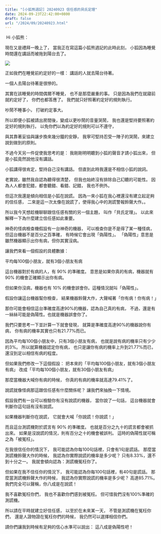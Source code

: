 ```yaml
---
title: "[小狐熊週記] 20240923 信任感的貝氏定理"
date: 2024-09-23T22:42:00+0800
draft: false
url: "/2024/09/20240923.html"
---
```


 Hi 小狐熊：

現在又是禮拜一晚上了，
當我正在寫這篇小狐熊週記的此時此刻，
小狐因為睡覺時間還在講話而被拖到陽台去了。




![](https://blogger.googleusercontent.com/img/a/AVvXsEi1u_0lu-G6YCysbVeKHwK6MJCRMe6rTmiWghas3fxXfdBm5wxVdGP6ynxH3YJpHJgjaAl78_SjzGA9dbPN9nZnsJb-cKoRV1iSagRSTtWZG23caGR0FUriFHXhV_Wo-VGP_jxDE22oUGoMxhCXH_wKi3065_fCBFrwKxjzcI_rDyHjNcByqGSN7rfgpnI)



正如我們在睡覺前約定好的一樣：
講話的人就去陽台待著。

一個人去陽台待著是很慘的。

其實在該睡覺的時間偶爾不睡覺，
也不是那麼嚴重的事。
只是因為我們在就寢前就約定好了，
你們也都答應了。
我們就只好照著約定好的規則執行。

吵鬧不睡事小，
打破約定事大。

所以即便小狐被請出房間後，變成以更吵鬧的音量哭鬧，
我也還是堅持要照著約定好的規則執行。
以免你們以為約定好的規則可以不遵守，

與其靠著妥協與讓步換來幾分鐘的安靜，
我寧可堅持忍受一陣子的哭鬧，來建立說到做到的原則。

不過今天另一件促使我思考的是：
我剛剛明明聽到小狐的聲音才請小狐出來，
但是小狐竟然說他沒有講話。

小狐講得很肯定，堅持自己沒有講話。
但直到此時我還是不相信小狐的說詞。

老實說，雖然我自認為聽得很清楚，
但我也始終沒有排除自己幻聽的可能性。
因為人人都會犯錯，都會聽錯、看錯、記錯，
我也不例外。

但這次我還是傾向相信是小狐在說謊。
因為一來小狐在我心裡還沒有建立起足夠的信任感，
二來是這一次太像在說謊了，使得我心中的測謊警報鈴聲大作。。

所以我今天想趁機聊聊跟信任感有關的另一個主題，
叫作「貝氏定理」。
以此來解釋一下為什麼建立信任感如此重要。

神奇的怪病檢查機假設有一台神奇的機器，
可以檢查你是不是得了某一種怪病，
但這台機器不是百分之百準確，
有時候它會出現「偽陽性」。
「偽陽性」意思是雖然機器顯示出你有病，但你其實沒病。

讓我們來看一個假設的具體數據：

平均每100個小朋友，就有3個小朋友有病

這台機器對於有病的人，有 90% 的準確度。
意思是如果你真的有病，機器就有 90% 的機會正確顯示出你有病。

但如果你沒病，機器也有 10% 的機會誤會你。這種情況就叫「偽陽性」。

假設你讓這台機器幫你檢查， 
結果機器鈴聲大作，大聲喊著「你有病！你有病！」 

那你可能會相信這台準確度高達90%的機器，認為自己真的有病， 
不過，還是有一絲絲可能是偽陽性。也就是機器誤會你了。 

我們只要思考一下並計算一下就會發現， 
就算是準確度高達90%的機器說你有病， 
你有病的機率其實也只有21.77%而已。 

因為平均每100個小朋友中，只有3個小朋友有病，
也就是說有病的機率只有少少的3%。 
所以就算機器認定你有病， 
也只是讓你有病的機率上升到21.77%而已， 
還沒到足以相信有病的程度。 

但如果我們修改一下這個假設： 
把本來的「平均每100個小朋友，就有3個小朋友有病」 
改成「平均每100個小朋友，就有30個小朋友有病」 

那麼當機器大喊你有病的時候， 
你真的有病的機率就高達79.41%了。 


說謊就像怪病那這跟信任感有什麼關係呢？ 
讓我們來抽換一下情境。 

假設我們有一台可以檢驗你有沒有說謊的機器， 
當你說了一句話， 
這台機器就會判斷你這句話有沒有說謊。 

如果機器判斷你在說謊， 
它就會大喊「你說謊！你說謊！」 

而且這台測謊機對於謊言有 90% 的準確度。 
也就是百分之九十的謊言都會被抓出來。 
如果是沒說謊的情況，則有百分之十的機會被誤判。 
這時的偽陽性就可稱之為「被冤枉」。 

在我很信任你的情況下， 
我可能認為你每100句話裡，只會有1句是謊話。 
那麼當測謊機鈴聲大作的時候， 
我認為你實際說謊的機率是多少呢？ 
只有8.33%，還不到十分之一。 
我就會傾向認為：測謊機冤枉你了。 

但如果在我不信任你的情況下， 
我可能認為你每100句話裡，有40句是謊話。 
那麼當測謊機鈴聲大作的時候， 
我認為你實際說謊的機率是多少呢？ 
高達85.71%。 
我們完全可以聲稱，你八成是在說謊！ 

我不喜歡冤枉你們， 
我也不喜歡你們感到被冤枉。 
但可惜我們沒有100%準確的測謊機。 

所以請在平時就建立好信任感， 
以至於在未來某一天， 
不管是測謊機在冤枉你們， 
還是人證物證在冤枉你們的時候， 
我仍然可以選擇相信你們。 

請你們讓我到時候有足夠的信心水準可以說出： 
這八成是偽陽性吧！


